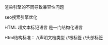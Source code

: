 渲染引擎的不同导致兼容性问题

seo搜索引擎优化

HTML  超文本标记语言    是一门结构化语言

Html结构标准：
	<!DOCTYPE html>//声明文档类型
	<html>//根标签
	<head>//头部标签
    <title>//标题标签
        
    </title>
	</head>
	<body>//主体标签

	</body>
	</html>

html标签关系分类：
		包含关系、并列关系
	包含关系(父子)：
			<head>//头部标签
    <title>//标题标签
        
    </title>
	</head>

	并列关系(兄弟姐妹):
	<head><head/><body><body/>

sublime常用快捷键:
	tab:补全标签代码
	ctrl+shift+d:快速复制一行
	ctrl+shift+k:快速删除一行
	ctrl+shift+s:另存为
	ctrl+鼠标左键单击:多行选中
	ctrl+h:查找替换
	ctrl+f:只查找
	ctrl+/:注释
	ctrl+L:快速选中一行
	ctrl+shift+上线箭头:向上或者向下移动
	f11:全屏来回切换

html单标签：
	<br/>换行标签
	<hr/>水平线标签

html双标签：
	<p></p>:段落标签  每对段落标签都会自动上下生成空白行
	<h1></h1>...<h6></h6>:标题标签 数字越大显示字体越小
	<h1></h1>：一个页面里面只能出现一次
	<font></font>:文本标签

文本格式化标签：
	<strong></strong>:文本加粗 工作中尽量使用这个标签
	<b></b>          :文本加粗
	<em></em>(i标签也是 但是工作中尽量不用这个):文字倾斜
	<del></del>(s  尽量用del)：删除线标签
	<ins></ins>(u 尽量用ins)：下划线标签
	2<sup>3</sup> 2的3次方
	h<sub>2</sub>0  h2o 下标
	推荐的标签是因为更有浏览器中更有语义化
	
	<img src="wk.jpg" title="悟空" alt="这里应该是悟空">
	title :鼠标放上去显示的图片
	alt: 替换文本 图片加载失败的时候显示的文字
	当只写宽或者高的时候 图片会等比例缩放

	http开头的都是绝对路径

超链接
  	<a href="img.html" title="图片标签" target="_blank">heheh</a>
		href：连接的地址
		target：_self  自身打开  _blank开启新页面打开
		title：鼠标放在连接上显示的文字
锚链接
	1、定义锚点
	<p id="sd">....</p>
	2、超链接到锚点：
		<a helf="#sd">...</a>

空链 
			<a helf="#">...</a>  当不知道链接路径的时候会用到空链
压缩文件下载
			<a helf="压缩文件的路径">...</a> 不推荐使用
超链接的优化写法
			<head>
			<base target="_blank">  让所有超链接都在新窗口打开
			</head>
特殊符号
		空格 &nbsp;   
		<   &lt;
		>   &gt;
		&   &amp;		
		￥  &yen; 
列表
	无序列表
	   <ul type="square">//square  方块  disc 实心小圆圈    circle 空心小圆圈
		<li></li>//列表项
		<li></li>
		<li></li>
		<li></li>
		</ul>

	有序列表
		<ol type="1" start = "3">  //start决定开始的位置
		<li></li>//列表项  会按照重要性等排序
		<li></li>
		<li></li>
		<li></li>
		</ol>

	自定义列表
		<dl>
			<dt></dt>//小标题
			<dd></dd>//解释标题 可以有无数个
			<dd></dd>
			<dd></dd>
			<dd></dd>
			<dd></dd>
		</dl>
音乐标签
	<embed sec="" hidden=true></embed>
滚动
	<marquee behavior="" direction=""></marquee>
	behavior 滚动的方式
	direction 滚动的方向

meta标签和link标签
	！+tab  h5的标签结构
	1、<meta charset="utf-8">  utf-8通用字符集
	2、<meta name="keywords" content="...">  关键字 给搜索引擎看的 seo优化
	3、网页描述
		<meta name="description" content="...">浏览器可以直接显示出来
	4、网页重定向
		<meta http-equiv="refresh" content="5;http://www.baidu.com">  5秒后去百度


link标签:
	<link rel="stylesheet" href="xx.css">  链接外部样式表文件
	<link rel="icon" href="xx.icon">  标签旁边的图片显示

表格行与列
	对网页重构的一个有益补充  n行n列
	<table >
		<tr>
			<td></td>...<td></td>
		</tr>

		<tr>
			<td></td>...<td></td>
		</tr>
			...
			<tr>
			<td></td>...<td></td>
		</tr>
		</table>

表头与单元格合并
	<table border="1" width="500"  height="300" align="center" >
	<caption>表头</caption>    caption 表头
	    <tr>
	        <td colspan="2">张三</td>   colspan  同行的列合并   rowspan  同列的行合并
	        <!-- <td>23</td> -->
	        <td>前端工程师</td>
	    </tr>
	    <tr>
	        <td></td>
	        <td></td>
	        <td rowspan="2"></td>
	    </tr>
	    <tr>
	        <td></td>
	        <td></td>
	        <!-- <td></td> -->
	    </tr>
	</table>
表格的标题、内容垂直对齐方式、边框颜色
	表格的标题  <th></th>
	<table border="2" width="500" height="300" bordercolor="red" cellpadding="0"> cellpadding 边框内文字与边框的距离
    <tr >									   边框颜色
        <th>姓名</th>                                         
        <th>年龄</th>
        <th>职位</th>
    </tr>
    <tr>
        <td valign="bottom">张三</td>      valign 表格内字体所在边框的位置
        <td>23</td>
        <td>前端工程师</td>
    </tr>
    <tr>
        <td>张三</td>
        <td>23</td>
        <td>前端工程师</td>
    </tr>
	</table>

细线表格  实现思路：将table的背景变色  然后给每个td加上背景就可以得到

表单提交 文本输入框、密码输入框、单选框
	<form action="1.php"></form>  action用来处理信息

	<form action="1.php" method="post">
    用户名：<input type="text"  maxlength="6"(最大长度)  readonly="readonly"(只读) disabled="disabled"(未激活状态) name="username"(给这个输入框取个名字) value="默认值"(值，此值将传给处理文件)/><br/>
    密码：<input type="password"/><br/>
    <input type="submit"/>
	</form>

	文本输入框 <input type="text"  maxlength="6"(最大长度)  readonly="readonly"(只读) disabled="disabled"(未激活状态) name="username"(给这个输入框取个名字) value="默认值"(值，此值将传给处理文件)/>
	密码输入框 <input type="password"/><br/>

	单选 <input type="radio" checked="checked" name="gender">男</input> 
		 <input type="radio"  name="gender">女</input>
		只有当name相同时才能实现单选功能

下拉列表
	    <select>
        <option>呵呵呵</option>
        <option>哈哈哈哈</option>
        <option>得得得得</option>
    </select>

    <select  multiple="multiple">   //多选
        <option>郑州市</option>
        <option>商丘市</option>
        <option selected="selected">洛阳市</option>  //selected 设置默认选中项
    </select>
	
 	分组显示
	  <select  > 
      <optgroup label="河南省">
        <option>郑州市</option>
        <option>商丘市</option>
        <option >洛阳市</option>
        </optgroup>
           <optgroup label="北京市">
        <option>朝阳区</option>
        <option>大兴区</option>
        <option >昌平区</option>
        </optgroup>
    </select>

多选框、按钮、信息分组
	<form action="1.php" method="get">
	<!-- 表达信息分组 -->
	    <fieldset>
	        <legnd>表单头部信息</legend>
	<input type="checkbox">打篮球</input>
	<input type="checkbox">吃冰淇淋</input>
	<input type="checkbox">唱歌</input>
	<br>
	<textarea cols="300" rows="20"></textarea><br>
	
	<!-- 上传文件 -->
	<input type="file"></input><br>
	
	<!-- 可以提交信息 -->
	<input type="image" src="swk.jpg"></input><br>
	
	<!-- 可以提交信息 -->
	<input type="submit"></input><br>
	
	<!-- 普通按钮，不能提交信息 -->
	<input type="button" value="普通按钮"></input><br>
	
	<!-- 重置按钮 -->
	<input type="reset"></input>
	    </fieldset>
	</form>

h5表单控件
	<form action="1.php" method="post">
    <!-- 网址标签 -->
    <input type="url"></input><br>
	<!-- 日期标签 -->
	    <input type="date"></input><br>
	<!-- 时间标签 -->
	        <input type="time"></input><br>
	<!-- 邮箱标签 -->
	            <input type="email"></input><br>
	
	    <input type="submit"></input>
	</form>

标签语义化(seo优化 把样式去了之后整体感觉还是很不错  尽量少用无意义的标签  比如div与span)
	